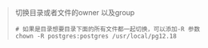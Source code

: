 



>  切换目录或者文件的owner 以及group
>
> ```shell
> # 如果是目录想要目录下面的所有文件都一起切换，可以添加-R 参数
> chown -R postgres:postgres /usr/local/pg12.18
> ```
>
> 